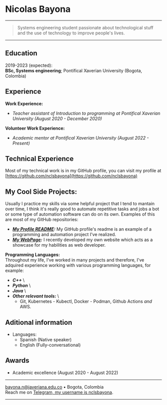 Nicolas Bayona
============
--------
> Systems engineering student passionate about technological stuff and the use of technology to improve people's lives.
--------

Education
---------

2019-2023 (expected):\
**BSc, Systems engineering**; Pontifical Xaverian University (Bogota, Colombia)


Experience
----------
**Work Experience:**

   - _Teacher assistant of Introduction to programming at Pontifical Xaverian University (August 2020 - December 2020)_

**Volunteer Work Experience:**

  - _Academic mentor at Pontifical Xaverian University (August 2022 - Present)_

Technical Experience
--------------------

Most of my technical work is in my GitHub profile, you can visit my profile at [https://github.com/nclsbayona](https://github.com/nclsbayona)

**My Cool Side Projects:**
--------------------------

Usually I practice my skills via some helpful project that I tend to mantain over time, I think it's really good to automate repetitive tasks and jobs a bot or some type of automation software can do on its own. Examples of this are most of my GitHub repositories:

  * **_[My Profile README](https://github.com/nclsbayona/nclsbayona):_** My GitHub profile's readme is an example of a programming and automation project I've realized.
  * **_[My WebPage](https://github.com/nclsbayona/nclsbayona.github.io):_** I recently developed my own website which acts as a showcase for my habilities as web developer.
  
**Programming Languages:**   
Throughout my life, I've worked in many projects and therefore, I've adquired experience working with various programming languages, for example:

* **_C++_** \
* **_Python_** \
* **_Java_** \
* **_Other relevant tools:_** \
  - Git, Kubernetes - Kubectl, Docker - Podman, Github Actions _and_ AWS.


Aditional information
----------------------------------------

* Languages:
     * Spanish (Native speaker)
     * English (Fully-conversational)

Awards
----------------------------------------
- Academic excellence (August 2020 - August 2022)

----

<bayona.n@javeriana.edu.co> • Bogota, Colombia \
Reach me on [Telegram, my username is nclsbayona](https://t.me/nclsbayona).

----
